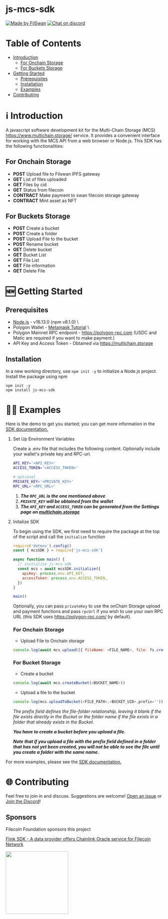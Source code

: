 # js-mcs-sdk

[![Made by FilSwan](https://img.shields.io/badge/made%20by-FilSwan-green.svg)](https://www.filswan.com/)
[![Chat on discord](https://img.shields.io/badge/join%20-discord-brightgreen.svg)](https://discord.com/invite/KKGhy8ZqzK)

# Table of Contents <!-- omit in toc -->

- [Introduction](#---introduction)
  - [For Onchain Storage](#for-onchain-storage)
  - [For Buckets Storage](#for-buckets-storage)
- [Getting Started](#---getting-started)
  - [Prerequisites](#prerequisites)
  - [Installation](#installation)
  - [Examples](#------examples)
- [Contributing](#---contributing)

# ℹ️ Introduction

A javascript software development kit for the Multi-Chain Storage (MCS) https://www.multichain.storage/ service. It provides a convenient interface for working with the MCS API from a web browser or Node.js. This SDK has the following functionalities:

## For Onchain Storage

- **POST** Upload file to Filswan IPFS gateway
- **GET** List of files uploaded
- **GET** Files by cid
- **GET** Status from filecoin
- **CONTRACT** Make payment to swan filecoin storage gateway
- **CONTRACT** Mint asset as NFT

## For Buckets Storage

- **POST** Create a bucket
- **POST** Create a folder
- **POST** Upload File to the bucket
- **POST** Rename bucket
- **GET** Delete bucket
- **GET** Bucket List
- **GET** File List
- **GET** File information
- **GET** Delete File

# 🆕 Getting Started

## Prerequisites

- [Node.js](https://nodejs.org/en/) - v16.13.0 (npm v8.1.0) \
- Polygon Wallet - [Metamask Tutorial](https://docs.filswan.com/getting-started/beginner-walkthrough/public-testnet/setup-metamask) \
- Polygon Mainnet RPC endpoint - https://polygon-rpc.com (USDC and Matic are required if you want to make payment.)
- API Key and Access Token - Obtained via https://multichain.storage

## Installation

In a new working directory, use `npm init -y` to initialize a Node.js project.
Install the package using npm

```
npm init -y
npm install js-mcs-sdk
```

# 👨‍💻 Examples

Here is the demo to get you started; you can get more information in the [SDK documentation.](https://docs.filswan.com/multi-chain-storage/developer-quickstart/sdk)

1. Set Up Environment Variables

   Create a .env file that includes the following content. Optionally include your wallet's private key and RPC-url.

   ```bash
   API_KEY='<API_KEY>'
   ACCESS_TOKEN='<ACCESS_TOKEN>'

   # optional
   PRIVATE_KEY='<PRIVATE_KEY>'
   RPC_URL='<RPC_URL>'
   ```

   1. **_The `RPC_URL` is the one mentioned above_**
   2. **_`PRIVATE_KEY` will be obtained from the wallet_**
   3. **_The `API_KEY` and `ACCESS_TOKEN` can be generated from the Settings page on [multichain.storage](#https://www.multichain.storage/)_**

2) Initalize SDK

   To begin using the SDK, we first need to require the package at the top of the script and call the `initialize` function

   ```js
   require('dotenv').config()
   const { mcsSDK } = require('js-mcs-sdk')

   async function main() {
     // initialize js-mcs-sdk
     const mcs = await mcsSDK.initialize({
       apiKey: process.env.API_KEY,
       accessToken: process.env.ACCESS_TOKEN,
     })
   }

   main()
   ```

   Optionally, you can pass `privateKey` to use the onChain Storage upload and payment functions and pass `rpcUrl` if you wish to use your own RPC URL (this SDK uses https://polygon-rpc.com/ by default).

   ### For Onchain Storage

   - Upload File to Onchain storage

   ```js
   console.log(await mcs.upload([{ fileName: <FILE_NAME>, file: fs.createReadStream(<FILE_PATH>) }]))
   ```

   ### For Bucket Storage

   - Create a bucket

   ```js
   console.log(await mcs.createBucket(<BUCKET_NAME>))
   ```

   - Upload a file to the bucket

   ```js
   console.log(mcs.uploadToBucket(<FILE_PATH>,<BUCKET_UID>,prefix=''))
   ```

   _The prefix field defines the file-folder relationship, leaving it blank if the file exists directly in the Bucket or the folder name if the file exists in a folder that already exists in the Bucket._

   **_You have to create a bucket before you upload a file._**

   **_Note that if you upload a file with the prefix field defined in a folder that has not yet been created, you will not be able to see the file until you create a folder with the same name._**

For more examples, please see the [SDK documentation.](https://docs.filswan.com/multi-chain-storage/developer-quickstart/sdk)

# 🌐 Contributing

Feel free to join in and discuss. Suggestions are welcome! [Open an issue](https://github.com/filswan/js-mcs-sdk/issues) or [Join the Discord](https://discord.com/invite/KKGhy8ZqzK)!

## Sponsors

Filecoin Foundation sponsors this project

[Flink SDK - A data provider offers Chainlink Oracle service for Filecoin Network ](https://github.com/filecoin-project/devgrants/issues/463)

<img src="https://github.com/filswan/flink/blob/main/filecoin.png" width="200">
